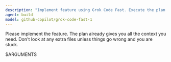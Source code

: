 ```yaml
---
description: "Implement feature using Grok Code Fast. Execute the plan with focused context."
agent: build
model: github-copilot/grok-code-fast-1
---
```


Please implement the feature. The plan already gives you all the context you need. Don't look at any extra files unless things go wrong and you are stuck.

$ARGUMENTS